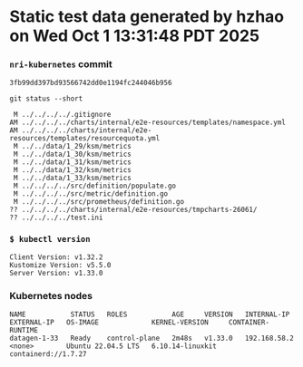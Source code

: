 # Static test data generated by hzhao on Wed Oct  1 13:31:48 PDT 2025

### `nri-kubernetes` commit
```
3fb99dd397bd93566742dd0e1194fc244046b956
```

`git status --short`

```
 M ../../../../.gitignore
AM ../../../../charts/internal/e2e-resources/templates/namespace.yml
AM ../../../../charts/internal/e2e-resources/templates/resourcequota.yml
 M ../../data/1_29/ksm/metrics
 M ../../data/1_30/ksm/metrics
 M ../../data/1_31/ksm/metrics
 M ../../data/1_32/ksm/metrics
 M ../../data/1_33/ksm/metrics
 M ../../../../src/definition/populate.go
 M ../../../../src/metric/definition.go
 M ../../../../src/prometheus/definition.go
?? ../../../../charts/internal/e2e-resources/tmpcharts-26061/
?? ../../../../test.ini
```

### `$ kubectl version`
```
Client Version: v1.32.2
Kustomize Version: v5.5.0
Server Version: v1.33.0
```

### Kubernetes nodes
```
NAME           STATUS   ROLES           AGE     VERSION   INTERNAL-IP    EXTERNAL-IP   OS-IMAGE             KERNEL-VERSION     CONTAINER-RUNTIME
datagen-1-33   Ready    control-plane   2m48s   v1.33.0   192.168.58.2   <none>        Ubuntu 22.04.5 LTS   6.10.14-linuxkit   containerd://1.7.27
```
